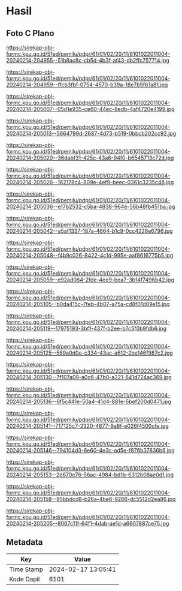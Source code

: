 # Hasil

## Foto C Plano

https://sirekap-obj-formc.kpu.go.id/51ed/pemilu/pdpr/61/01/02/20/11/6101022011004-20240214-204955--51b8ac8c-cb5d-4b3f-af43-db2ffc757714.jpg

https://sirekap-obj-formc.kpu.go.id/51ed/pemilu/pdpr/61/01/02/20/11/6101022011004-20240214-204959--ffcb3fbf-0754-4570-b39a-18e7b5f61a81.jpg

https://sirekap-obj-formc.kpu.go.id/51ed/pemilu/pdpr/61/01/02/20/11/6101022011004-20240214-205007--05d1e935-ce60-44ec-8edb-4af4720e4199.jpg

https://sirekap-obj-formc.kpu.go.id/51ed/pemilu/pdpr/61/01/02/20/11/6101022011004-20240214-205013--5664799d-2687-4d73-b519-0bbcb202cc92.jpg

https://sirekap-obj-formc.kpu.go.id/51ed/pemilu/pdpr/61/01/02/20/11/6101022011004-20240214-205020--36dabf31-425c-43a6-94f0-b6545713c72d.jpg

https://sirekap-obj-formc.kpu.go.id/51ed/pemilu/pdpr/61/01/02/20/11/6101022011004-20240214-205026--162178c4-809e-4ef9-beec-0361c3235c48.jpg

https://sirekap-obj-formc.kpu.go.id/51ed/pemilu/pdpr/61/01/02/20/11/6101022011004-20240214-205036--e17b2532-c5ba-4838-964e-56b48fb451ba.jpg

https://sirekap-obj-formc.kpu.go.id/51ed/pemilu/pdpr/61/01/02/20/11/6101022011004-20240214-205042--a5af1337-187a-4664-b1c9-0cc4228e6796.jpg

https://sirekap-obj-formc.kpu.go.id/51ed/pemilu/pdpr/61/01/02/20/11/6101022011004-20240214-205048--f4b9c026-8422-4c1d-995e-aaf8616775b5.jpg

https://sirekap-obj-formc.kpu.go.id/51ed/pemilu/pdpr/61/01/02/20/11/6101022011004-20240214-205059--e92ad064-2fde-4ee9-bea7-3b14f7496b42.jpg

https://sirekap-obj-formc.kpu.go.id/51ed/pemilu/pdpr/61/01/02/20/11/6101022011004-20240214-205105--b0da415c-7feb-4b07-a75a-cd8f01d09e15.jpg

https://sirekap-obj-formc.kpu.go.id/51ed/pemilu/pdpr/61/01/02/20/11/6101022011004-20240214-205119--17975193-3bf1-437f-b2ee-b7c5f0b9fdb6.jpg

https://sirekap-obj-formc.kpu.go.id/51ed/pemilu/pdpr/61/01/02/20/11/6101022011004-20240214-205125--589a0d0e-c334-43ac-a612-2be146f987c2.jpg

https://sirekap-obj-formc.kpu.go.id/51ed/pemilu/pdpr/61/01/02/20/11/6101022011004-20240214-205130--7f107a09-a0c6-47b0-a221-641d724ac369.jpg

https://sirekap-obj-formc.kpu.go.id/51ed/pemilu/pdpr/61/01/02/20/11/6101022011004-20240214-205136--6f5c441e-50a4-41d4-881e-5bef200d0471.jpg

https://sirekap-obj-formc.kpu.go.id/51ed/pemilu/pdpr/61/01/02/20/11/6101022011004-20240214-205141--717125c7-2320-4677-9a8f-e026f4500cfe.jpg

https://sirekap-obj-formc.kpu.go.id/51ed/pemilu/pdpr/61/01/02/20/11/6101022011004-20240214-205146--794104d3-6e60-4e3c-ad5e-f876b37836b6.jpg

https://sirekap-obj-formc.kpu.go.id/51ed/pemilu/pdpr/61/01/02/20/11/6101022011004-20240214-205153--2d670e76-56ac-4984-bd1b-6312b08ae0d1.jpg

https://sirekap-obj-formc.kpu.go.id/51ed/pemilu/pdpr/61/01/02/20/11/6101022011004-20240214-205158--95bbdcd8-b26a-4be6-9266-dc5512d2ea86.jpg

https://sirekap-obj-formc.kpu.go.id/51ed/pemilu/pdpr/61/01/02/20/11/6101022011004-20240214-205205--8067c11f-64f1-4dab-ae1d-a6607887ce75.jpg


## Metadata

| Key        | Value               |
| ---------- | ------------------- |
| Time Stamp | 2024-02-17 13:05:41 |
| Kode Dapil | 6101                |



